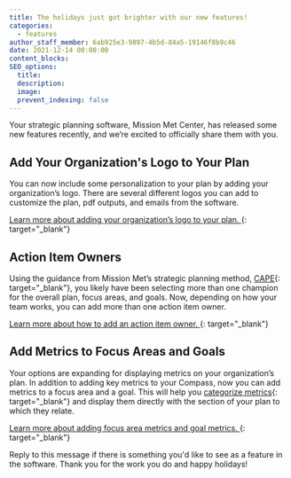 ```yaml
---
title: The holidays just got brighter with our new features!
categories:
  - features
author_staff_member: 6ab925e3-9897-4b5d-84a5-19146f8b9c46
date: 2021-12-14 00:00:00
content_blocks:
SEO_options:
  title:
  description:
  image:
  prevent_indexing: false
---
```

Your strategic planning software, Mission Met Center, has released some new features recently, and we’re excited to officially share them with you.&nbsp;

## **Add Your Organization's Logo to Your Plan**

You can now include some personalization to your plan by adding your organization’s logo. There are several different logos you can add to customize the plan, pdf outputs, and emails from the software.

[Learn more about adding your organization’s logo to your plan.&nbsp;](https://help.missionmet.com/article/126-add-your-organizations-logo?auth=true){: target="_blank"}

## **Action Item Owners**

Using the guidance from Mission Met’s strategic planning method,&nbsp;[CAPE](https://www.missionmet.com/the-executive-director/the-cape-cycle){: target="_blank"}, you likely have been selecting more than one champion for the overall plan, focus areas, and goals. Now, depending on how your team works, you can add more than one action item owner.&nbsp;&nbsp;

[Learn more about how to add an action item owner.&nbsp;](https://help.missionmet.com/article/16-populate-the-action-plan?auth=true){: target="_blank"}

## **Add Metrics to Focus Areas and Goals**

Your options are expanding for displaying metrics on your organization’s plan. In addition to adding key metrics to your Compass, now you can add metrics to a focus area and a goal. This will help you&nbsp;[categorize metrics](https://www.missionmet.com/the-executive-director/an-overview-of-metrics-on-your-strategic-plan){: target="_blank"}&nbsp;and display them directly with the section of your plan to which they relate.&nbsp;

[Learn more about adding focus area metrics and goal metrics.&nbsp;](https://help.missionmet.com/article/128-add-focus-area-metrics-and-goal-metrics?auth=true){: target="_blank"}

Reply to this message if there is something you'd like to see as a feature in the software. Thank you for the work you do and happy holidays!